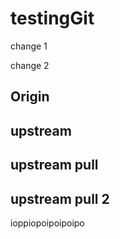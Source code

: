 # testingGit

change 1

change 2

## Origin

## upstream

## upstream pull

## upstream pull 2



ioppiopoipoipoipo
